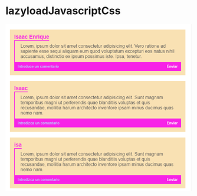 # lazyloadJavascriptCss

![Lazy](https://github.com/isamoralesaa/lazyloadJavascriptCss/blob/main/img/Screenshot_1.png?raw=true)
